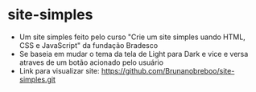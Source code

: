 # site-simples

- Um site simples feito pelo curso "Crie um site simples uando HTML, CSS e JavaScript" da fundação Bradesco
- Se baseia em mudar o tema da tela de Light para Dark e vice e versa atraves de um botão acionado pelo usuário
- Link para visualizar site: https://github.com/Brunanobreboo/site-simples.git
